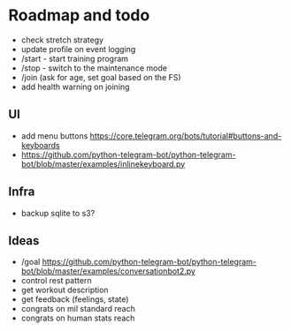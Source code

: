 # Roadmap and todo

* check stretch strategy
* update profile on event logging
* /start - start training program
* /stop - switch to the maintenance mode
* /join (ask for age, set goal based on the FS)
* add health warning on joining

## UI

* add menu buttons https://core.telegram.org/bots/tutorial#buttons-and-keyboards
* https://github.com/python-telegram-bot/python-telegram-bot/blob/master/examples/inlinekeyboard.py

## Infra

* backup sqlite to s3?

## Ideas

* /goal https://github.com/python-telegram-bot/python-telegram-bot/blob/master/examples/conversationbot2.py
* control rest pattern
* get workout description
* get feedback (feelings, state)
* congrats on mil standard reach
* congrats on human stats reach
